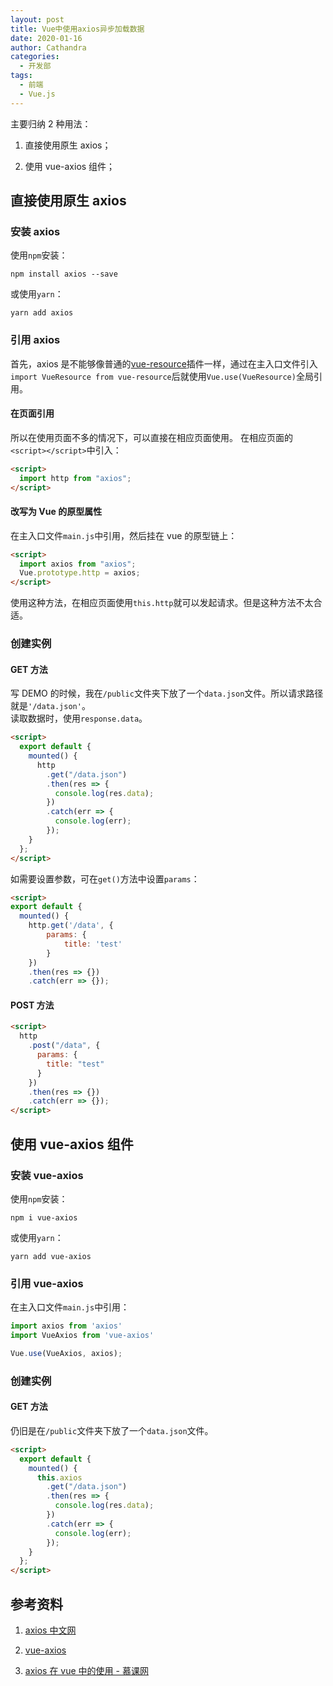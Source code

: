 ```yaml
---
layout: post
title: Vue中使用axios异步加载数据
date: 2020-01-16
author: Cathandra
categories:
  - 开发部
tags:
  - 前端
  - Vue.js
---
```


主要归纳 2 种用法：

1. 直接使用原生 axios；

2. 使用 vue-axios 组件；

<!-- More -->

## 直接使用原生 axios

### 安装 axios

使用`npm`安装：

```shell
npm install axios --save
```

或使用`yarn`：

```shell
yarn add axios
```

### 引用 axios

首先，axios 是不能够像普通的[vue-resource](https://cn.vuejs.org/v2/guide/plugins.html)插件一样，通过在主入口文件引入`import VueResource from vue-resource`后就使用`Vue.use(VueResource)`全局引用。

#### 在页面引用

所以在使用页面不多的情况下，可以直接在相应页面使用。
在相应页面的`<script></script>`中引入：

```html
<script>
  import http from "axios";
</script>
```

#### 改写为 Vue 的原型属性

在主入口文件`main.js`中引用，然后挂在 vue 的原型链上：

```html
<script>
  import axios from "axios";
  Vue.prototype.http = axios;
</script>
```

使用这种方法，在相应页面使用`this.http`就可以发起请求。但是这种方法不太合适。

### 创建实例

#### GET 方法

写 DEMO 的时候，我在`/public`文件夹下放了一个`data.json`文件。所以请求路径就是`'/data.json'`。  
读取数据时，使用`response.data`。

```html
<script>
  export default {
    mounted() {
      http
        .get("/data.json")
        .then(res => {
          console.log(res.data);
        })
        .catch(err => {
          console.log(err);
        });
    }
  };
</script>
```

如需要设置参数，可在`get()`方法中设置`params`：

```html
<script>
export default {
  mounted() {
    http.get('/data', {
        params: {
            title: 'test'
        }
    })
    .then(res => {})
    .catch(err => {});
```

#### POST 方法

```html
<script>
  http
    .post("/data", {
      params: {
        title: "test"
      }
    })
    .then(res => {})
    .catch(err => {});
</script>
```

## 使用 vue-axios 组件

### 安装 vue-axios

使用`npm`安装：

```shell
npm i vue-axios
```

或使用`yarn`：

```shell
yarn add vue-axios
```

### 引用 vue-axios

在主入口文件`main.js`中引用：

```JavaScript
import axios from 'axios'
import VueAxios from 'vue-axios'

Vue.use(VueAxios, axios);
```

### 创建实例

#### GET 方法

仍旧是在`/public`文件夹下放了一个`data.json`文件。

```html
<script>
  export default {
    mounted() {
      this.axios
        .get("/data.json")
        .then(res => {
          console.log(res.data);
        })
        .catch(err => {
          console.log(err);
        });
    }
  };
</script>
```

## 参考资料

1. [axios 中文网](http://www.axios-js.com/zh-cn/docs/index.html#%E4%BB%80%E4%B9%88%E6%98%AF-axios%EF%BC%9F)

2. [vue-axios](https://github.com/imcvampire/vue-axios)

3. [axios 在 vue 中的使用 - 慕课网](https://www.imooc.com/learn/1152)
